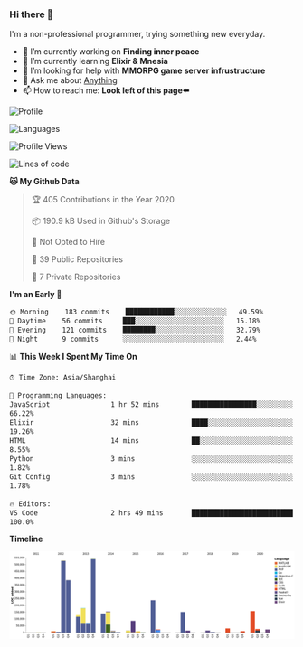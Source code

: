### Hi there 👋

I'm a non-professional programmer, trying something new everyday.

<!--
**dyzdyz010/dyzdyz010** is a ✨ _special_ ✨ repository because its `README.md` (this file) appears on your GitHub profile.
-->

- 🔭 I’m currently working on **Finding inner peace**
- 🌱 I’m currently learning **Elixir & Mnesia**
- 🤔 I’m looking for help with **MMORPG game server infrustructure**
- 💬 Ask me about [Anything](https://github.com/dyzdyz010/dyzdyz010/issues)
- 📫 How to reach me: **Look left of this page⬅️**

<!-- - 👯 I’m looking to collaborate on
- 😄 Pronouns: ...
- ⚡ Fun fact: ...
 -->
 
![Profile](https://github-readme-stats.vercel.app/api?username=dyzdyz010&count_private=true&show_icons=true&theme=dracula&include_all_commits=true)

![Languages](https://github-readme-stats.vercel.app/api/top-langs/?username=dyzdyz010&theme=dracula&hide=html,jupyter+notebook&count_private=true&show_icons=true)

<!--START_SECTION:waka-->
![Profile Views](http://img.shields.io/badge/Profile%20Views-1-blue)

![Lines of code](https://img.shields.io/badge/From%20Hello%20World%20I%27ve%20Written-319676%20lines%20of%20code-blue)

**🐱 My Github Data** 

> 🏆 405 Contributions in the Year 2020
 > 
> 📦 190.9 kB Used in Github's Storage 
 > 
> 🚫 Not Opted to Hire
 > 
> 📜 39 Public Repositories
 > 
> 🔑 7 Private Repositories 

**I'm an Early 🐤** 

```text
🌞 Morning    183 commits    ████████████░░░░░░░░░░░░░   49.59% 
🌆 Daytime    56 commits     ███░░░░░░░░░░░░░░░░░░░░░░   15.18% 
🌃 Evening    121 commits    ████████░░░░░░░░░░░░░░░░░   32.79% 
🌙 Night      9 commits      ░░░░░░░░░░░░░░░░░░░░░░░░░   2.44%

```


📊 **This Week I Spent My Time On** 

```text
⌚︎ Time Zone: Asia/Shanghai

💬 Programming Languages: 
JavaScript               1 hr 52 mins        ████████████████░░░░░░░░░   66.22% 
Elixir                   32 mins             ████░░░░░░░░░░░░░░░░░░░░░   19.26% 
HTML                     14 mins             ██░░░░░░░░░░░░░░░░░░░░░░░   8.55% 
Python                   3 mins              ░░░░░░░░░░░░░░░░░░░░░░░░░   1.82% 
Git Config               3 mins              ░░░░░░░░░░░░░░░░░░░░░░░░░   1.78%

🔥 Editors: 
VS Code                  2 hrs 49 mins       █████████████████████████   100.0%

```

**Timeline**

![Chart not found](https://raw.githubusercontent.com/dyzdyz010/dyzdyz010/master/charts/bar_graph.png) 


<!--END_SECTION:waka-->
